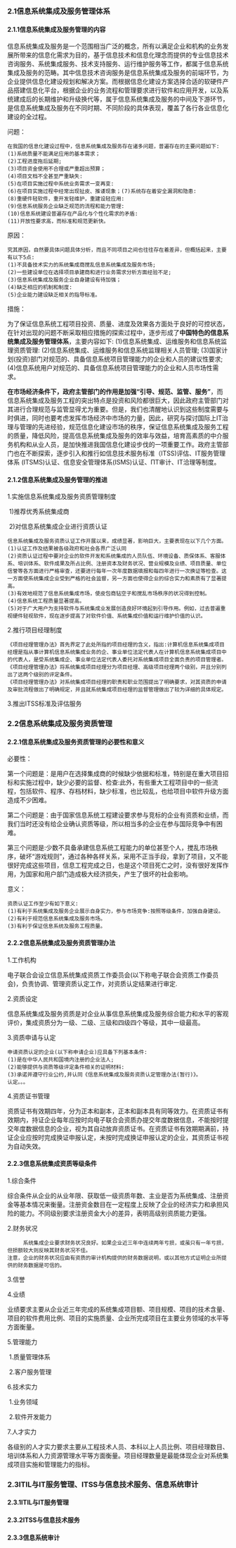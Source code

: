 ### 2.1信息系统集成及服务管理体系
#### 2.1.1信息系统集成及服务管理的内容

信息系统集成及服务是一个范围相当广泛的概念，所有以满足企业和机构的业务发展所带来的信息化需求为目的，基于信息技术和信息化理念而提供的专业信息技术咨询服务、系统集成服务、技术支持服务、运行维护服务等工作，都属于信息系统集成及服务的范畴。其中信息技术咨询服务是信息系统集成及服务的前端环节，为企业提供信息化建设规划和解决方案。而根据信息化建设方案选择合适的软硬件产品搭建信息化平台，根据企业的业务流程和管理要求进行软件和应用开发，以及系统建成后的长期维护和升级换代等，属于信息系统集成及服务的中间及下游环节，是信息系统集成及服务在不同时期、不同阶段的具体表现，覆盖了各行各业信息化建设的全过程。

问题：

    在我国的信息化建设过程中，信息系统集成及服务存在诸多问题，普遍存在的主要问题如下:
    (1)系统质量不能满足应用的基本需求；
    (2)工程进度拖后延期;
    (3)项目资金使用不合理或严重超出预算；
    (4)项目文档不全甚至严重缺失:
    (5)在项目实施过程中系统业务需求一变再变:
    (6)在项目实施过程中经常出现扯皮、推诿现象；(7)系统存在着安全漏洞和隐患:
    (8)重硬件轻软件，重开发轻维护，重建设轻应用:
    (9)信息系统服务企业缺乏规范的流程和能力管理:
    (10)信息系统建设普遍存在产品化与个性化需求的矛盾:
    (11)开放性要求高，而标准和规范更新快。
原因：

    究其原因，自然要具体问题具体分析，而且不同项目之间也往往存在着差异，但概括起来，主要有以下5点:
    (1)不具备技术实力的系统集成商搅乱信息系统集成及服务市场;
    (2)一些建设单位在选择项目承建商和进行业务需求分析方面经验不足;
    (3)信息系统集成及服务企业自身建设有待加强；
    (4)缺乏相应的机制和制度:
    (5)企业能力建设缺乏相关的指导标准。
措施：

为了保证信息系统工程项目投资、质量、进度及效果各方面处于良好的可控状态，在针对出现的问题不断采取相应措施的探索过程中，逐步形成了**中国特色的信息系统集成及服务管理体系**，主要内容如下:
(1)信息系统集成、运维服务和信息系统监理资质管理:
(2)信息系统集成、运维服务和信息系统监理相关人员管理;
(3)国家计划(投资)部门对规范的、具备信息系统项目管理能力的企业和人员的建议性要求;
(4)信息系统用户对规范的、具备信息系统项目管理能力的企业和人员市场性需求。

**在市场经济条件下，政府主管部门的作用是加强“引导、规范、监管、服务”**，而信息系统集成及服务工程的突出特点是投资和风险都很巨大，因此政府主管部门对其进行合理规范与监管显得尤为重要。但是，我们也清醒地认识到这些制度需要与时俱进，同时也要考虑发挥市场经济中市场的力量，因此，研究与探讨国际上IT治理与管理的先进经验，规范信息化建设市场的秩序，保证信息系统集成及服务工程的质量，降低风险，提高信息系统集成及服务的效率与效益，培育高素质的中介服务机构和从业人员，是加快推进我国信息化建设步伐的一项重要工作。政府主管部门也在不断探索，逐步引入和推行如信息技术服务标准（ITSS)评估、IT服务管理体系 (ITSMS)认证、信息安全管理体系(ISMS)认证、ΠT审计、IT洽理等制度。



#### 2.1.2信息系统集成及服务管理的推进



1.实施信息系统集成及服务资质管理制度

​    1)推荐优秀系统集成商

​     2)对信息系统集成企业进行资质认证

    信息系统集成及服务资质认证工作开展以来，成绩显著，影响巨大，主要表现在以下几个方面。
    (1)认证工作及结果被各级政府和社会各界广泛认同
    (2)资质认证过程中要对企业的软件开发和系统集成的人员队伍、环境设备、质保体系、客服体系、培训体系、软件成果及所占比例、注册资本及财务状况、营业规模及业绩、项目质量、单位信誉等各方面进行严格审查，还要进行每年一次年度数据填报和每四年进行一次换证等检查。这一方面使系统集成企业受到严格的社会监督，另一方面也使得企业的综合实力和素质有了显著提高。
    (3)有效地规范了信息系统集成市场，使皮包商钻空子和搅乱市场秩序的状况得到控制。
    (4)信息系统工程质量显著提高。
    (5)对于广大用户为支持软件与系统集成业发展创造良好环境起到引导作用。例如，过去普遍重视硬件轻视软件，现在逐步提高了对软件价值、系统集成价值和运行维护价值的认识。


2.推行项目经理制度

    《项目经理管理办法》首先界定了此处所指的项目经理的含义，指出:计算机信息系统集成项目经理是指从事计算机信息系统集成业务的企、事业单位法定代表人在计算机信息系统集成项目中的代表人，是受系统集成企、事业单位法定代表人委托对系统集成项目全面负责的项目管理者。
    《项目经理管理办法》将系统集成项目经理分为项目经理、高级项目经理两个级别，并且分别列出了这两个级别的评定条件。
    《项目经理管理办法》对系统集成项目经理的职责和职业范围提出了明确要求，对其资质的申请及审批流程做出了明确规定，并且就系统集成项目经理的监督管理做出了较为详细的具体规定。


3.推出ITSS标准及评估服务



### 2.2信息系统集成及服务资质管理
#### 2.2.1信息系统集成及服务资质管理的必要性和意义

必要性：

第一个问题是：是用户在选择集成商的时候缺少依据和标准，特别是在重大项目招标和实施过程中，缺少必要的监督、检查:此外，有些重大工程项目中的一些流程，包括软件、程序、存档材料，缺少标准，也比较乱，也给项目中软件升级方面造成不少困难。

第二个问题是：由于国家信息系统工程建设要求参与竞标的企业有资质和业绩，而我们当时还没有给企业确认资质等级，所以相当多的企业在参与国际竞争中有困难。

第三个问题是:少数不具备承建信息系统工程能力的单位甚至个人，搅乱市场秩序，破坏“游戏规则”，通过各种各样关系，采用不正当手段，拿到了项目，又不能很好完成这些项目，信息工程完成之日，也是这个项目死亡之时，没有很好发挥作用，为国家和用户部门造成极大经济损失，产生了很坏的社会影响。



意义：

    资质认证工作至少有如下意义:
    (1)有利于系统集成及服务企业展示自身实力，参与市场竞争:按照等级条件，加强自身建设。
    (2)有利于规范信息系统集成及服务市场。
    (3)有利于保证信息系统及服务工程质量。
#### 2.2.2信息系统集成及服务资质管理办法

1.工作机构

电子联合会设立信息系统集成资质工作委员会(以下称电子联合会资质工作委员会)，负责协调、管理资质认定工作，对资质认定结果进行审定.

2.资质设定

信息系统集成及服务资质是对企业从事信息系统集成及服务综合能力和水平的客观评价，集成资质分为一级、二级、三级和四级四个等级，其中一级最高。

3.资质申请与认定

    申请资质认定的企业(以下称申请企业)应具备下列基本条件:
    (1)是在中华人民共和国境内注册的企业法人;
    (2)能够提供与资质等级评定条件相关的证明材料:
    (3)承诺并遵守行业公约,并认同《信息系统集成及服务资质认定管理办法(暂行)》。
    认定。。。
4.资质证书管理

资质证书有效期四年，分为正本和副本，正本和副本具有同等效力。在资质证书有效期内，持证企业每年应按时向电子联合会资质办提交年度数据信息，不能按时提交年度数据信息的企业，视为其自动放弃资质证书。在资质证书有效期期满前，持证企业应按时完成换证申报认定，未按时完成换证申报认定的企业，其资质证书视为自动失效。

#### 2.2.3信息系统集成资质等级条件

1.综合条件

​      综合条件从企业的从业年限、获取低一级资质年数、主业是否为系统集成、注册资金等基本情况来衡量。注册资金数目在一定程度上反映了企业的经济实力和承担风险的能力。不同级别要求注册资金大小的差异，表明高级别资质能力更强。

2.财务状况

         系统集成企业要求财务状况良好。如果企业近三年中连续两年亏损，或虽只有一年亏损，但损额较大则反映其财务状况不佳。
    注意，企业的财务状况应由有资质的审计机构提供的财务数据说明，或以其他方式证明企业所提供的财务数据是可信的。
3.信誉

4.业绩

​       业绩要求主要从企业近三年完成的系统集成项目额、项目规模、项目的技术含量、项目的软件费用比例、项目的实施质量、企业所完成项目在主要业务领域的水平等方面衡量。

5.管理能力

​     1.质量管理体系

​     2.客户服务管理

6.技术实力

​     1.业务领域

​     2.软件开发能力

7.人才实力

​     各级别的人才实力要求主要从工程技术人员、本科以上人员比例、项目经理数目、培训体系和人力资源管理水平等方面衡量。项目经理数量是最能体现企业对系统集成项目实施和管理能力的指标。



### 2.3ITIL与IT服务管理、ITSS与信息技术服务、信息系统审计
#### 2.3.1ITIL与IT服务管理



#### 2.3.2ITSS与信息技术服务



#### 2.3.3信息系统审计



